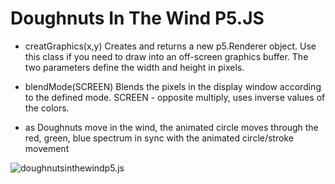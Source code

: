 # Doughnuts In The Wind P5.JS

- creatGraphics(x,y) Creates and returns a new p5.Renderer object. Use this class if you need to draw into an off-screen graphics buffer. The two parameters define the width and height in pixels.

- blendMode(SCREEN) Blends the pixels in the display window according to the defined mode. SCREEN - opposite multiply, uses inverse values of the colors.

- as Doughnuts move in the wind, the animated circle moves through the red, green, blue spectrum in sync with the animated circle/stroke movement

![doughnutsinthewindp5.js](assets/doughnut.gif)